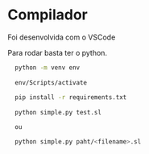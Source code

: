 # Compilador

Foi desenvolvida com o VSCode

Para rodar basta ter o python.


```sh
  python -m venv env
  
  env/Scripts/activate
  
  pip install -r requirements.txt
  
  python simple.py test.sl

  ou 

  python simple.py paht/<filename>.sl
```
